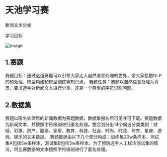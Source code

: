 # 天池学习赛
新闻文本分类

学习目标

![image](https://user-images.githubusercontent.com/85282296/216271661-d44e5b57-2ab2-477b-afe4-89a5cb40d321.png)
## 1.赛题
赛题目标：通过这道赛题可以引导大家走入自然语言处理的世界，带大家接触NLP的预处理、模型构建和模型训练等知识点。
赛题任务：赛题以自然语言处理为背景，要求选手对新闻文本进行分类，这是一个典型的字符识别问题。
## 2.数据集
赛题以匿名处理后的新闻数据为赛题数据，数据集报名后可见并可下载。赛题数据为新闻文本，并按照字符级别进行匿名处理。整合划分出14个候选分类类别：财经、彩票、房产、股票、家居、教育、科技、社会、时尚、时政、体育、星座、游戏、娱乐的文本数据。
赛题数据由以下几个部分构成：训练集20w条样本，测试集A包括5w条样本，测试集B包括5w条样本。为了预防选手人工标注测试集的情况，将比赛数据的文本按照字符级别进行了匿名处理。
